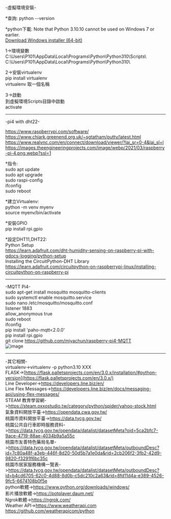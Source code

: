 
-虛擬環境安裝-  

*查詢: python --version  
  
*python下載:
Note that Python 3.10.10 cannot be used on Windows 7 or earlier.  
[Download Windows installer (64-bit)](https://www.python.org/ftp/python/3.10.10/python-3.10.10-amd64.exe)  

1->環境變數  
C:\Users\P101\AppData\Local\Programs\Python\Python310\Scripts\  
C:\Users\P101\AppData\Local\Programs\Python\Python310\  
  
2->安裝virtualenv  
pip install virtualenv  
virtualenv 取一個名稱  
  
3->啟動  
到虛擬環境Scripts目錄中啟動  
activate  

------------------------------------------------------------------------------  
-pi4 with dht22-  

https://www.raspberrypi.com/software/  
https://www.chiark.greenend.org.uk/~sgtatham/putty/latest.html  
https://www.realvnc.com/en/connect/download/viewer/?lai_sr=0-4&lai_sl=l  
https://images.theengineeringprojects.com/image/webp/2021/03/raspberry-pi-4.png.webp?ssl=1  

*指令:    
sudo apt update  
sudo apt upgrade  
sudo raspi-config  
ifconfig  
sudo reboot  

*建立Virtualenv:  
python -m venv myenv  
source myenv/bin/activate  

*安裝GPIO  
pip install rpi.gpio  

*設定DHT11,DHT22:  
Python Setup  
https://learn.adafruit.com/dht-humidity-sensing-on-raspberry-pi-with-gdocs-logging/python-setup  
Installing the CircuitPython-DHT Library  
https://learn.adafruit.com/circuitpython-on-raspberrypi-linux/installing-circuitpython-on-raspberry-pi  

----------------------------------------------------------------------------------------------------------------------  
-MQTT Pi4-  
sudo apt-get install mosquitto mosquitto-clients  
sudo systemctl enable mosquitto.service  
sudo nano /etc/mosquitto/mosquitto.conf  
listener 1883  
allow_anonymous true  
sudo reboot  
ifconfig  
pip install 'paho-mqtt<2.0.0'  
pip install rpi.gpio  
git clone https://github.com/miyachun/raspberry-pi4-MQTT  
![image](https://github.com/miyachun/lhu2024/blob/main/data01.png)  

-------------------------------------------------------------------------------------------------------------------------  

-其它相關-  
virtualenv->virtualenv -p python3.10 XXX  
FLASK->[https://flask.palletsprojects.com/en/3.0.x/installation/#python-version](https://flask.palletsprojects.com/en/3.0.x/)  
Line Developer->https://developers.line.biz/en/  
Line Flex Messages->https://developers.line.biz/en/docs/messaging-api/using-flex-messages/  
STEAM 教育學習網->https://steam.oxxostudio.tw/category/python/spider/yahoo-stock.html  
氣象資料開放平臺->https://opendata.cwa.gov.tw/  
桃園市資料開放平臺->https://data.tycg.gov.tw/  
桃園公共自行車即時服務資料->https://data.tycg.gov.tw/opendata/datalist/datasetMeta?oid=5ca2bfc7-9ace-4719-88ae-4034b9a5a55c  
桃園市友善特色藥局名單->https://data.tycg.gov.tw/opendata/datalist/datasetMeta/outboundDesc?id=7c80a48f-a3eb-446f-8d20-50d5b7a1e0da&rid=2cb206f2-3fb2-42d9-9820-f3291f6bc35c   
桃園市居家服務機構一覽表->https://data.tycg.gov.tw/opendata/datalist/datasetMeta/outboundDesc?id=b4cd6705-62c0-4d88-8d0b-c5dc210c2a63&rid=8fd11d4a-e389-4526-9fc5-6674108b0f5e    
python軟體->https://www.python.org/downloads/windows/  
影片播放軟體->https://potplayer.daum.net/  
Ngrok軟體->https://ngrok.com/  
Weather API->https://www.weatherapi.com  
https://github.com/weatherapicom/python  
